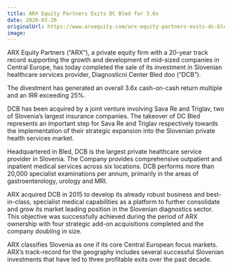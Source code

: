 ```yaml
---
title: ARX Equity Partners Exits DC Bled for 3.6x
date: 2020-03-26
originalUrl: https://www.arxequity.com/arx-equity-partners-exits-dc-bled-for-3-6x/
image:
---
```


ARX Equity Partners (“ARX”), a private equity firm with a 20-year track record supporting the growth and development of mid-sized companies in Central Europe, has today completed the sale of its investment in Slovenian healthcare services provider, Diagnosticni Center Bled doo (“DCB”).

The divestment has generated an overall 3.6x cash-on-cash return multiple and an IRR exceeding 25%.

DCB has been acquired by a joint venture involving Sava Re and Triglav, two of Slovenia’s largest insurance companies. The takeover of DC Bled represents an important step for Sava Re and Triglav respectively towards the implementation of their strategic expansion into the Slovenian private health services market.

Headquartered in Bled, DCB is the largest private healthcare service provider in Slovenia. The Company provides comprehensive outpatient and inpatient medical services across six locations. DCB performs more than 20,000 specialist examinations per annum, primarily in the areas of gastroenterology, urology and MRI.

ARX acquired DCB in 2015 to develop its already robust business and best-in-class, specialist medical capabilities as a platform to further consolidate and grow its market leading position in the Slovenian diagnostics sector. This objective was successfully achieved during the period of ARX ownership with four strategic add-on acquisitions completed and the company doubling in size.

ARX classifies Slovenia as one if its core Central European focus markets. ARX’s track-record for the geography includes several successful Slovenian investments that have led to three profitable exits over the past decade.
